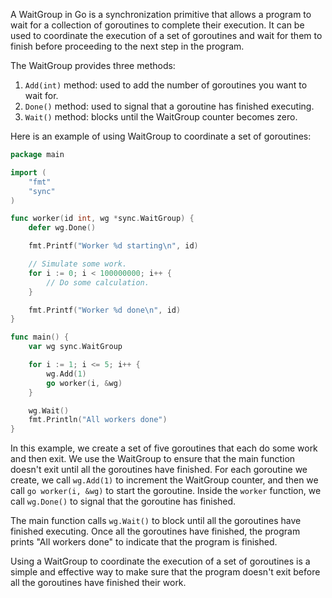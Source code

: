 A WaitGroup in Go is a synchronization primitive that allows a program to wait for a collection of goroutines to complete their execution. It can be used to coordinate the execution of a set of goroutines and wait for them to finish before proceeding to the next step in the program.

The WaitGroup provides three methods:

1. `Add(int)` method: used to add the number of goroutines you want to wait for.
2. `Done()` method: used to signal that a goroutine has finished executing.
3. `Wait()` method: blocks until the WaitGroup counter becomes zero.

Here is an example of using WaitGroup to coordinate a set of goroutines:

```go
package main

import (
    "fmt"
    "sync"
)

func worker(id int, wg *sync.WaitGroup) {
    defer wg.Done()

    fmt.Printf("Worker %d starting\n", id)

    // Simulate some work.
    for i := 0; i < 100000000; i++ {
        // Do some calculation.
    }

    fmt.Printf("Worker %d done\n", id)
}

func main() {
    var wg sync.WaitGroup

    for i := 1; i <= 5; i++ {
        wg.Add(1)
        go worker(i, &wg)
    }

    wg.Wait()
    fmt.Println("All workers done")
}
```

In this example, we create a set of five goroutines that each do some work and then exit. We use the WaitGroup to ensure that the main function doesn't exit until all the goroutines have finished. For each goroutine we create, we call `wg.Add(1)` to increment the WaitGroup counter, and then we call `go worker(i, &wg)` to start the goroutine. Inside the `worker` function, we call `wg.Done()` to signal that the goroutine has finished.

The main function calls `wg.Wait()` to block until all the goroutines have finished executing. Once all the goroutines have finished, the program prints "All workers done" to indicate that the program is finished.

Using a WaitGroup to coordinate the execution of a set of goroutines is a simple and effective way to make sure that the program doesn't exit before all the goroutines have finished their work.